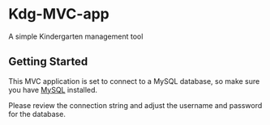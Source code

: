 # Kdg-MVC-app
A simple Kindergarten management tool

## Getting Started

This MVC application is set to connect to a MySQL database, so make sure you have [MySQL](https://dev.mysql.com/downloads/mysql/) installed.

Please review the connection string and adjust the username and password for the database.

